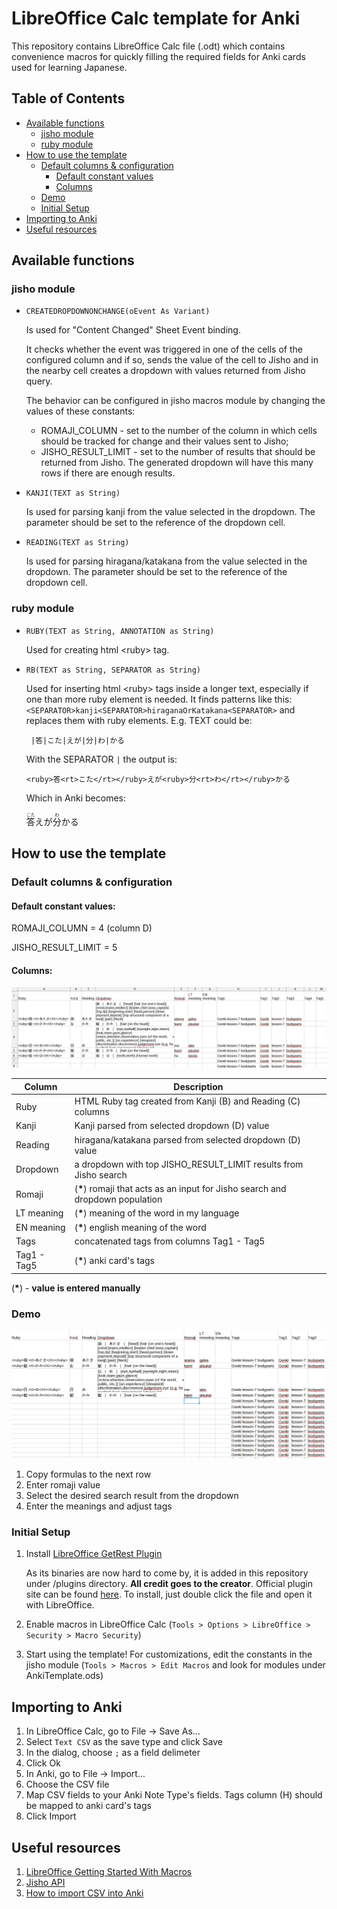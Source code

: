 # LibreOffice Calc template for Anki

This repository contains LibreOffice Calc file (.odt) which contains convenience macros for quickly filling the required fields for Anki cards used for learning Japanese.

## Table of Contents
- [Available functions](#available-functions)
    - [jisho module](#jisho-module)
    - [ruby module](#ruby-module)
- [How to use the template](#how-to-use-the-template)
    - [Default columns & configuration](#default-columns--configuration)
        - [Default constant values](#default-constant-values)
        - [Columns](#columns)
    - [Demo](#demo)
    - [Initial Setup](#initial-setup)
- [Importing to Anki](#importing-to-anki)
- [Useful resources](#useful-resources)

## Available functions

### jisho module
* `CREATEDROPDOWNONCHANGE(oEvent As Variant)`

    Is used for "Content Changed" Sheet Event binding. 
    
    It checks whether the event was triggered in one of the cells of the configured column and if so, sends the value of the cell to Jisho and in the nearby cell creates a dropdown with values returned from Jisho query.

    The behavior can be configured in jisho macros module by changing the values of these constants:
    * ROMAJI_COLUMN - set to the number of the column in which cells should be tracked for change and their values sent to Jisho;
    * JISHO_RESULT_LIMIT - set to the number of results that should be returned from Jisho. The generated dropdown will have this many rows if there are enough results.


* `KANJI(TEXT as String)`

    Is used for parsing kanji from the value selected in the dropdown. The parameter should be set to the reference of the dropdown cell.

* `READING(TEXT as String)`

    Is used for parsing hiragana/katakana from the value selected in the dropdown. The parameter should be set to the reference of the dropdown cell.

### ruby module

* `RUBY(TEXT as String, ANNOTATION as String)`

    Used for creating html \<ruby\> tag.

* `RB(TEXT as String, SEPARATOR as String)`

    Used for inserting html \<ruby\> tags inside a longer text, especially if one than more ruby element is needed. It finds patterns like this: `<SEPARATOR>kanji<SEPARATOR>hiraganaOrKatakana<SEPARATOR>` and replaces them with ruby elements. E.g. TEXT could be:
    ```
     |答|こた|えが|分|わ|かる
     ```
     With the SEPARATOR `|` the output is:
     ```
     <ruby>答<rt>こた</rt></ruby>えが<ruby>分<rt>わ</rt></ruby>かる
     ```
     Which in Anki becomes:
     
     <ruby>答<rt>こた</rt></ruby>えが<ruby>分<rt>わ</rt></ruby>かる


## How to use the template

### Default columns & configuration

#### Default constant values:
ROMAJI_COLUMN = 4 (column D)

JISHO_RESULT_LIMIT = 5

#### Columns:
![template screenshot](/imgs/template.png?raw=true "Template screenshot")

| Column | Description |
| --- | --- |
| Ruby | HTML Ruby tag created from Kanji (B) and Reading (C) columns |
| Kanji | Kanji parsed from selected dropdown (D) value |
| Reading | hiragana/katakana parsed from selected dropdown (D) value |
| Dropdown | a dropdown with top JISHO_RESULT_LIMIT results from Jisho search |
| Romaji | (**\***) romaji that acts as an input for Jisho search and dropdown population |
| LT meaning | (**\***) meaning of the word in my language |
| EN meaning | (**\***) english meaning of the word |
| Tags | concatenated tags from columns Tag1 - Tag5 |
| Tag1 - Tag5 | (**\***) anki card's tags |

(**\***) - **value is entered manually**

### Demo

![template demo](/gifs/demo.gif "Template demo")

1. Copy formulas to the next row
2. Enter romaji value
3. Select the desired search result from the dropdown
4. Enter the meanings and adjust tags


### Initial Setup

1. Install [LibreOffice GetRest Plugin](https://github.com/DmytroBazunov/LibreOfficeGetRestPlugin/wiki)

    As its binaries are now hard to come by, it is added in this repository under /plugins directory. **All credit goes to the creator**. Official plugin site can be found [here](https://extensions.libreoffice.org/en/extensions/show/libreoffice-getrest-plugin-1). To install, just double click the file and open it with LibreOffice.

2. Enable macros in LibreOffice Calc (`Tools > Options > LibreOffice > Security > Macro Security`)
3. Start using the template! For customizations, edit the constants in the jisho module (`Tools > Macros > Edit Macros` and look for modules under AnkiTemplate.ods)


## Importing to Anki

1. In LibreOffice Calc, go to File -> Save As...
2. Select `Text CSV` as the save type and click Save
3. In the dialog, choose `;` as a field delimeter
4. Click Ok
5. In Anki, go to File -> Import...
6. Choose the CSV file
7. Map CSV fields to your Anki Note Type's fields. Tags column (H) should be mapped to anki card's tags
8. Click Import

## Useful resources

1. [LibreOffice Getting Started With Macros](https://documentation.libreoffice.org/assets/Uploads/Documentation/en/GS5.1/HTML/GS5113-GettingStartedWithMacros.html#__RefHeading__5166_1196992793)
2. [Jisho API](https://jisho.org/forum/54fefc1f6e73340b1f160000-is-there-any-kind-of-search-api)
3. [How to import CSV into Anki](https://docs.ankiweb.net/importing.html#importing)